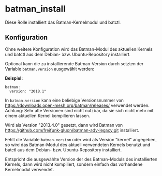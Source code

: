 # batman_install

Diese Rolle installiert das Batman-Kernelmodul und batctl.

## Konfiguration
Ohne weitere Konfiguration wird das Batman-Modul des aktuellen Kernels und batctl aus dem Debian- bzw. Ubuntu-Repository installiert.

Optional kann die zu installierende Batman-Version durch setzten der Variable `batman.version` ausgewählt werden:


**Beispiel:**
```
batman:
  version: "2018.1"
```

In `batman.version` kann eine beliebige Versionsnummer von https://downloads.open-mesh.org/batman/releases/ verwendet werden.
Achtung: Sehr alte Versionen sind nicht nutzbar, da sie sich nicht mehr mit einem aktuellen Kernel kompilieren lassen.

Wird als Version "2013.4.0" gesetzt, dann wird Batman von https://github.com/freifunk-gluon/batman-adv-legacy.git installiert.

Fehlt die Variable `batman.version` oder wird als Version "kernel" angegeben, so wird das Batman-Modul des aktuell verwendeten Kernels benutzt und batctl aus dem Debian- bzw. Ubuntu-Repository installiert.

Entspricht die ausgewählte Version der des Batman-Moduls des installierten Kernels, dann wird nicht kompiliert, sondern einfach das vorhandene Kernelmodul verwendet.